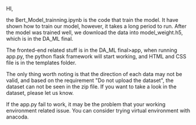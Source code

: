 ﻿HI,

the Bert\_Model\_trainning.ipynb is the code that train the model. It have shown how to train our model, however, it takes a long period to run. After the model was trained well, we download the data into model\_weight.h5, which is in the DA\_ML final.

The fronted-end related stuff is in the DA\_ML final>app, when running app.py, the python flask framework will start working, and HTML and CSS file is in the templates folder.

The only thing worth noting is that the direction of each data may not be valid, and based on the requirement "Do not upload the dataset", the dataset can not be seen in the zip file. If you want to take a look in the dataset, please let us know.

If the app.py fail to work, it may be the problem that your working environment related issue. You can consider trying virtual environment with anacoda.